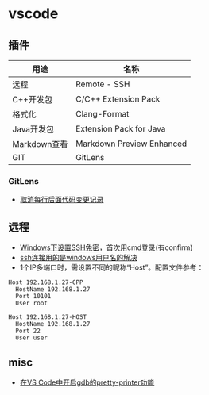 # vscode
## 插件
| 用途 | 名称 |
| - | - |
| 远程 | Remote - SSH |
| C++开发包 | C/C++ Extension Pack |
| 格式化 | Clang-Format |
| Java开发包 | Extension Pack for Java |
| Markdown查看 | Markdown Preview Enhanced |
| GIT | GitLens |

### GitLens
* [取消每行后面代码变更记录](https://blog.csdn.net/z284949127/article/details/111297448)

## 远程
* [Windows下设置SSH免密](https://www.jianshu.com/p/06f3b2d1ebdc)，首次用cmd登录(有confirm)
* [ssh连接用的是windows用户名的解决](https://blog.csdn.net/LittleSeedling/article/details/120606054)
* 1个IP多端口时，需设置不同的昵称“Host”。配置文件参考：

```
Host 192.168.1.27-CPP
  HostName 192.168.1.27
  Port 10101
  User root

Host 192.168.1.27-HOST
  HostName 192.168.1.27
  Port 22
  User user
```

## misc
* [在VS Code中开启gdb的pretty-printer功能](https://blog.csdn.net/yanxiangtianji/article/details/80579236)
